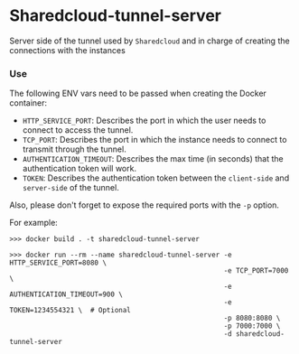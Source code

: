 # Sharedcloud-tunnel-server

Server side of the tunnel used by `Sharedcloud` and in charge of creating the connections with the instances

### Use

The following ENV vars need to be passed when creating the Docker container:

* `HTTP_SERVICE_PORT`: Describes the port in which the user needs to connect to access the tunnel.
* `TCP_PORT`: Describes the port in which the instance needs to connect to transmit through the tunnel.
* `AUTHENTICATION_TIMEOUT`: Describes the max time (in seconds) that the authentication token will work.
* `TOKEN`: Describes the authentication token between the `client-side` and `server-side` of the tunnel.

Also, please don't forget to expose the required ports with the `-p` option.

For example:
```
>>> docker build . -t sharedcloud-tunnel-server

>>> docker run --rm --name sharedcloud-tunnel-server -e HTTP_SERVICE_PORT=8080 \
                                                     -e TCP_PORT=7000 \
                                                     -e AUTHENTICATION_TIMEOUT=900 \
                                                     -e TOKEN=1234554321 \  # Optional
                                                     -p 8080:8080 \
                                                     -p 7000:7000 \
                                                     -d sharedcloud-tunnel-server
```
